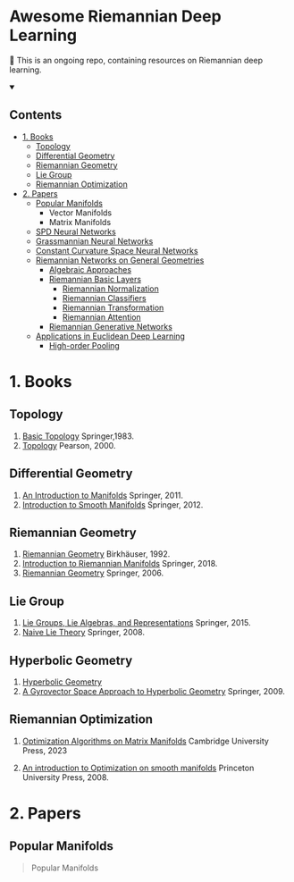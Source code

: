 # Awesome Riemannian Deep Learning
🌟 This is an ongoing repo, containing resources on Riemannian deep learning.


<details open>
  <summary><h2><b> Contents </b></h2></summary>

  * [1. Books](#1-books)
    * [Topology](#topology)
  	* [Differential Geometry](#differential-geometry)
  	* [Riemannian Geometry](#riemannian-geometry)
    * [Lie Group](#lie-groups)
  	* [Riemannian Optimization](#riemannian-optimization)
  * [2. Papers](#2-papers)
  	* [Popular Manifolds](#popular-manifolds)
  		* Vector Manifolds
  		* Matrix Manifolds 
    * [SPD Neural Networks](#riemannian-networks-on-specific-geometries)
    * [Grassmannian Neural Networks](#riemannian-networks-on-specific-geometries)
    * [Constant Curvature Space Neural Networks](#riemannian-networks-on-specific-geometries)
    * [Riemannian Networks on General Geometries](#riemannian-networks-on-general-geometries)
      * [Algebraic Approaches](#)
      * [Riemannian Basic Layers](#riemannian-networks-on-general-geometries)
        * [Riemannian Normalization](#riemannian-networks-on-general-geometries)
        * [Riemannian Classifiers](#riemannian-networks-on-general-geometries)
        * [Riemannian Transformation](#riemannian-networks-on-general-geometries)
        * [Riemannian Attention](#riemannian-networks-on-general-geometries)
      * [Riemannian Generative Networks](#riemannian-networks-on-general-geometries)
    * [Applications in Euclidean Deep Learning](#)
      * [High-order Pooling](#)
    </details>

# 1. Books
##  Topology
1. [Basic Topology](https://link.springer.com/book/10.1007/978-1-4757-1793-8) Springer,1983.
2. [Topology](http://www.alefenu.com/libri/topologymunkres.pdf) Pearson, 2000.

##  Differential Geometry
1. [An Introduction to Manifolds](https://link.springer.com/book/10.1007/978-1-4419-7400-6) Springer, 2011.
2. [Introduction to Smooth Manifolds](https://link.springer.com/book/10.1007/978-1-4419-9982-5) Springer, 2012.


##  Riemannian Geometry
1. [Riemannian Geometry](https://link.springer.com/book/9780817634902) Birkhäuser, 1992.
2. [Introduction to Riemannian Manifolds](https://link.springer.com/book/10.1007/978-3-319-91755-9) Springer, 2018.
2. [Riemannian Geometry](https://link.springer.com/book/10.1007/978-3-319-26654-1) Springer, 2006.

##  Lie Group
1. [Lie Groups, Lie Algebras, and Representations](https://link.springer.com/book/10.1007/978-3-319-13467-3) Springer, 2015.
2. [Naive Lie Theory](https://link.springer.com/book/10.1007/978-0-387-78214-0) Springer, 2008.

##  Hyperbolic Geometry
1. [Hyperbolic Geometry](https://www.math.ucdavis.edu/~kapovich/RFG/cannon.pdf)
2. [A Gyrovector Space Approach to Hyperbolic Geometry](https://link.springer.com/book/10.1007/978-3-031-02396-5) Springer, 2009.

##  Riemannian Optimization
1. [Optimization Algorithms on Matrix Manifolds](https://press.princeton.edu/absil?srsltid=AfmBOorlfmgaTCzFeGcEDw9mxNrVvWMaKhY578kDlMOKlYY9D-G9ar3n) Cambridge University Press, 2023

2. [An introduction to Optimization on smooth manifolds](https://www.nicolasboumal.net/book/) Princeton University Press, 2008.

# 2. Papers

## Popular Manifolds
> Popular Manifolds 





